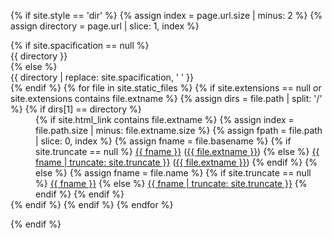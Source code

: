---
---

{% if site.style == 'dir' %}
{% assign index = page.url.size | minus: 2 %}
{% assign directory = page.url | slice: 1, index %}

<div>
<dl>
{% if site.spacification == null %}
    <dt>{{ directory }}</dt>
{% else %}
    <dt>{{ directory | replace: site.spacification, ' ' }}</dt>
{% endif %}
{% for file in site.static_files %}
    {% if site.extensions == null or site.extensions contains file.extname %}
        {% assign dirs = file.path | split: '/' %}
        {% if dirs[1] == directory %}
            <dd>
            {% if site.html_link contains file.extname %}
                {% assign index = file.path.size | minus: file.extname.size %}
                {% assign fpath = file.path | slice: 0, index %}
                {% assign fname = file.basename %}
                {% if site.truncate == null %}
                    <a href="{{ site.github.baseurl }}{{ fpath }}">{{ fname }}</a> (<a href="{{ site.github.baseurl }}{{ file.path }}">{{ file.extname }}</a>)
                {% else %}
                    <a href="{{ site.github.baseurl }}{{ fpath }}">{{ fname | truncate: site.truncate }}</a> (<a href="{{ site.github.baseurl }}{{ file.path }}">{{ file.extname }}</a>)
                {% endif %}
            {% else %}
                {% assign fname = file.name %}
                {% if site.truncate == null %}
                    <a href="{{ site.github.baseurl }}{{ file.path }}">{{ fname }}</a>
                {% else %}
                    <a href="{{ site.github.baseurl }}{{ file.path }}">{{ fname | truncate: site.truncate }}</a>
                {% endif %}
            {% endif %}
            </dd>
        {% endif %}
    {% endif %}
{% endfor %}
</dl>
</div>
{% endif %}
